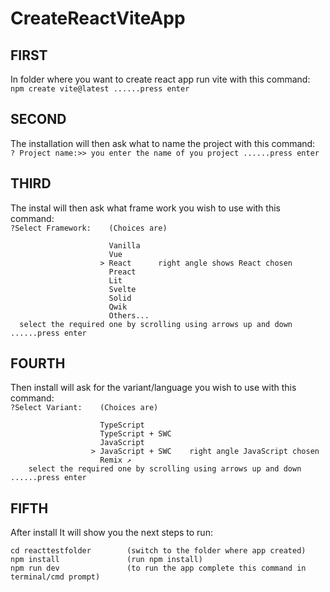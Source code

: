 # CreateReactViteApp

## FIRST
  In folder where you want to create react app run vite with this command:</br>
    `npm create vite@latest ......press enter`
    
## SECOND
  The installation will then ask what to name the project with this command:</br>
    `? Project name:>> you enter the name of you project ......press enter`
## THIRD
  The instal will then ask what frame work you wish to use with this command:</br>
    `?Select Framework:    (Choices are)`
    
                          Vanilla
                          Vue
                        > React      right angle shows React chosen
                          Preact
                          Lit
                          Svelte
                          Solid
                          Qwik
                          Others...
      select the required one by scrolling using arrows up and down ......press enter
                                      
## FOURTH
  Then install will ask for the variant/language you wish to use with this command:</br>
    `?Select Variant:    (Choices are)`
    
                        TypeScript
                        TypeScript + SWC
                        JavaScript
                      > JavaScript + SWC    right angle JavaScript chosen
                        Remix ↗
        select the required one by scrolling using arrows up and down ......press enter
                        
      
## FIFTH
  After install It will show you the next steps to run: </br>
  
    cd reacttestfolder        (switch to the folder where app created)
    npm install               (run npm install)
    npm run dev               (to run the app complete this command in terminal/cmd prompt)






